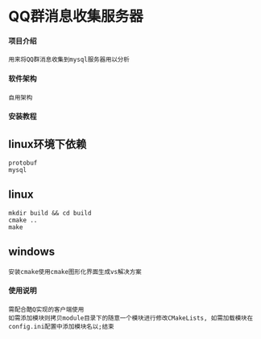 # QQ群消息收集服务器

#### 项目介绍
    用来将QQ群消息收集到mysql服务器用以分析

#### 软件架构
    自用架构


#### 安装教程

## linux环境下依赖
    protobuf
    mysql

## linux
    mkdir build && cd build
    cmake ..
    make

## windows
    安装cmake使用cmake图形化界面生成vs解决方案

#### 使用说明
    需配合酷Q实现的客户端使用
    如需添加模块则拷贝module目录下的随意一个模块进行修改CMakeLists, 如需加载模块在config.ini配置中添加模块名以;结束